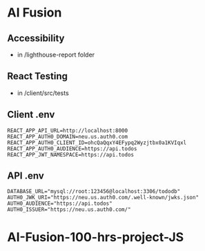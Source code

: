 # AI Fusion

## Accessibility
- in /lighthouse-report folder

## React Testing
- in /client/src/tests

## Client .env
```
REACT_APP_API_URL=http://localhost:8000
REACT_APP_AUTH0_DOMAIN=neu.us.auth0.com
REACT_APP_AUTH0_CLIENT_ID=ohcQaQqxY4EFypq2Wyzjtbx0a1KVIqxl
REACT_APP_AUTH0_AUDIENCE=https://api.todos
REACT_APP_JWT_NAMESPACE=https://api.todos
```

## API .env
```
DATABASE_URL="mysql://root:123456@localhost:3306/tododb"
AUTH0_JWK_URI="https://neu.us.auth0.com/.well-known/jwks.json"
AUTH0_AUDIENCE="https://api.todos"
AUTH0_ISSUER="https://neu.us.auth0.com/"
```

# AI-Fusion-100-hrs-project-JS
